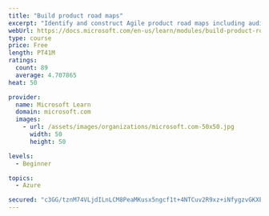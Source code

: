 ```yaml
---
title: "Build product road maps"
excerpt: "Identify and construct Agile product road maps including audiences, prioritization, themes, milestones, epics, and user stories."
webUrl: https://docs.microsoft.com/en-us/learn/modules/build-product-roadmaps/
type: course
price: Free
length: PT41M
ratings:
  count: 89
  average: 4.707865
heat: 50

provider:
  name: Microsoft Learn
  domain: microsoft.com
  images:
    - url: /assets/images/organizations/microsoft.com-50x50.jpg
      width: 50
      height: 50

levels:
  - Beginner

topics:
  - Azure

secured: "c3GG/tznM74VLjdILnLCM8PeaMKusx5ngcf1t+4NTCuv2R9xz+iNfygzvGKXEqwNkJfxJdmuKj26fl0lP/2aa2MPoPQYcfN2gyxqYCxEfc/EY7wejOMcwesZXf2GoEV4NWrnOcV65kORfcL8s9atMIW4mZ0mITqAArV9uYLlvtwl4kqaV9a3La99XrxiWCdmB2AL0xLNjtSVO8+0KUTsriJWSMsGRGmHdUTDeLKCpsDeXwtQFpJ6a4eBSyRDJCV4zE1fBElrT/LFcUw1QM1Vn3ITWrng2Og5EQXQu7VaztU/DtnhDvXeLjl084jynHzL+i1QdFz+Zdd8VajFQQRV9uxvUfaPuSnwRUXXOidedeSNZ4oev/jICOk63kN+fTxxxfHzYODV3EqpAS5izme44vmEXzDnwVsOCTZqeGK1G7g=;sYWBU4nvNNLxb4mbwJS/IQ=="
---
```


